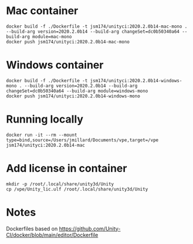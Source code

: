 # Mac container

```
docker build -f ./Dockerfile -t jsm174/unityci:2020.2.0b14-mac-mono . --build-arg version=2020.2.0b14 --build-arg changeSet=dc0b50340a64 --build-arg module=mac-mono
docker push jsm174/unityci:2020.2.0b14-mac-mono
```

# Windows container

```
docker build -f ./Dockerfile -t jsm174/unityci:2020.2.0b14-windows-mono . --build-arg version=2020.2.0b14 --build-arg changeSet=dc0b50340a64 --build-arg module=windows-mono
docker push jsm174/unityci:2020.2.0b14-windows-mono
```

# Running locally

```
docker run -it --rm --mount type=bind,source=/Users/jmillard/Documents/vpe,target=/vpe jsm174/unityci:2020.2.0b14-mac
```

# Add license in container

```
mkdir -p /root/.local/share/unity3d/Unity
cp /vpe/Unity_lic.ulf /root/.local/share/unity3d/Unity
```

# Notes

Dockerfiles based on https://github.com/Unity-CI/docker/blob/main/editor/Dockerfile
